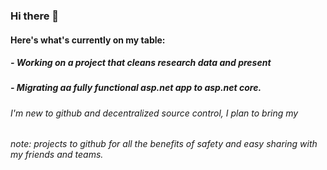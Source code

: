 ### Hi there 👋

#### Here's what's currently on my table:

##### - Working on a project that cleans research data and present 
##### - Migrating aa fully functional asp.net app to asp.net core.

###### I'm new to github and decentralized source control, I plan to bring my 
###### note: projects to github for all the benefits of safety and easy sharing with my friends and teams.

<!--
**Sthe-Prom/Sthe-Prom** is a ✨ _special_ ✨ repository because its `README.md` (this file) appears on your GitHub profile.

Here's what's currently on my table:

- Working on a project that cleans research data and present aggregated data using PowerBI
- Migrating aa fully functional asp.net app to asp.net core.
-->
